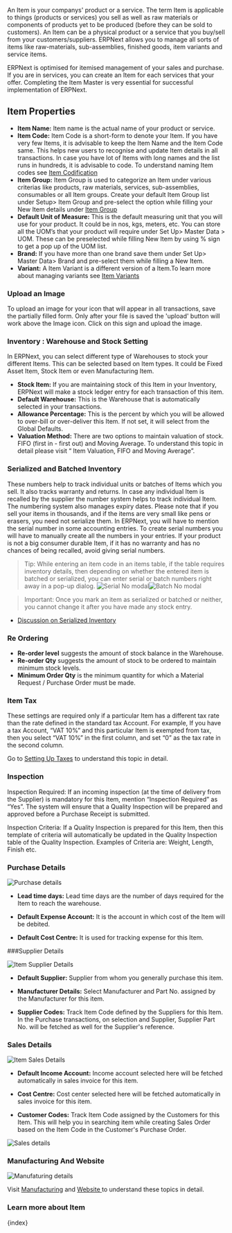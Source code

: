 An Item is your companys' product or a service. The term Item is applicable to things (products or services) you sell as well as raw materials or components of products yet to be produced (before they can be sold to customers). An Item can be a physical product or a service that you buy/sell from your customers/suppliers. ERPNext allows you to manage all sorts of items like raw-materials, sub-assemblies, finished goods, item variants and service items.

ERPNext is optimised for itemised management of your sales and purchase. If you are in services, you can create an Item for each services that your offer. Completing the Item Master is very essential for successful implementation of ERPNext.

## Item Properties

  * **Item Name:** Item name is the actual name of your product or service.
  * **Item Code:** Item Code is a short-form to denote your Item. If you have very few Items, it is advisable to keep the Item Name and the Item Code same. This helps new users to recognise and update Item details in all transactions. In case you have lot of Items with long names and the list runs in hundreds, it is advisable to code. To understand naming Item codes see [Item Codification]({{docs_base_url}}/user/manual/en/stock/item/item-codification.html)
  * **Item Group:** Item Group is used to categorize an Item under various criterias like products, raw materials, services, sub-assemblies, consumables or all Item groups. Create your default Item Group list under Setup> Item Group and pre-select the option while filling your New Item details under [Item Group]({{docs_base_url}}/user/manual/en/stock/setup/item-group.html)
  * **Default Unit of Measure:** This is the default measuring unit that you will use for your product. It could be in nos, kgs, meters, etc. You can store all the UOM’s that your product will require under Set Up> Master Data > UOM. These can be preselected while filling New Item by using % sign to get a pop up of the UOM list.
  * **Brand:** If you have more than one brand save them under Set Up> Master Data> Brand and pre-select them while filling a New Item.
  * **Variant:** A Item Variant is a different version of a Item.To learn more about managing variants see [Item Variants]({{docs_base_url}}/user/manual/en/stock/item/item-variants.html)

### Upload an Image

To upload an image for your icon that will appear in all transactions, save the partially filled form. Only after your file is saved  the 'upload' button will work above the Image icon. Click on this sign and upload the image.

### Inventory : Warehouse and Stock Setting

In ERPNext, you can select different type of Warehouses to stock your different Items. This can be selected based on Item types. It could be Fixed Asset Item, Stock Item or even Manufacturing Item.

  * **Stock Item:** If you are maintaining stock of this Item in your Inventory, ERPNext will make a stock ledger entry for each transaction of this item.
  * **Default Warehouse:** This is the Warehouse that is automatically selected in your transactions.
  * **Allowance Percentage:** This is the percent by which you will be allowed to over-bill or over-deliver this Item. If not set, it will select from the Global Defaults.
  * **Valuation Method:** There are two options to maintain valuation of stock. FIFO (first in - first out) and Moving Average. To understand this topic in detail please visit “ Item Valuation, FIFO and Moving Average”.

### Serialized and Batched Inventory

These numbers help to track individual units or batches of Items which you sell. It also tracks warranty and returns. In case any individual Item is recalled by the supplier the number system helps to track individual Item. The numbering system also manages expiry dates. Please note that if you sell your items in thousands, and if the items are very small like pens or erasers, you need not serialize them. In ERPNext, you will have to mention the serial number in some accounting entries. To create serial numbers you will have to manually create all the numbers in your entries. If your product is not a big consumer durable Item, if it has no warranty and has no chances of being recalled, avoid giving serial numbers.

> Tip: While entering an item code in an items table, if the table requires inventory details, then depending on whether the entered item is batched or serialized, you can enter serial or batch numbers right away in a pop-up dialog.
<img alt="Serial No modal" class="screenshot" src="{{docs_base_url}}/assets/img/stock/serial_no_modal.gif"><img alt="Batch No modal" class="screenshot" src="{{docs_base_url}}/assets/img/stock/batch_no_modal.png">

> Important: Once you mark an item as serialized or batched or neither, you cannot change it after you have made any stock entry.

  * [Discussion on Serialized Inventory]({{docs_base_url}}/user/manual/en/setting-up/stock-reconciliation-for-non-serialized-item.html)

### Re Ordering

  * **Re-order level** suggests the amount of stock balance in the Warehouse.
  * **Re-order Qty** suggests the amount of stock to be ordered to maintain minimum stock levels.
  * **Minimum Order Qty** is the minimum quantity for which a Material Request / Purchase Order must be made.

### Item Tax

These settings are required only if a particular Item has a different tax rate than the rate defined in the standard tax Account. For example, If you have a tax Account, “VAT 10%” and this particular Item is exempted from tax, then you select “VAT 10%” in the first column, and set “0” as the tax rate in the second column.

Go to [Setting Up Taxes]({{docs_base_url}}/user/manual/en/setting-up/setting-up-taxes.html) to understand this topic in detail.

### Inspection

Inspection Required: If an incoming inspection (at the time of delivery from the Supplier) is mandatory for this Item, mention “Inspection Required” as “Yes”. The system will ensure that a Quality Inspection will be prepared and approved before a Purchase Receipt is submitted.

Inspection Criteria: If a Quality Inspection is prepared for this Item, then this template of criteria will automatically be updated in the Quality Inspection table of the Quality Inspection. Examples of Criteria are: Weight, Length, Finish etc.

### Purchase Details

<img class="screenshot" alt="Purchase details" src="{{docs_base_url}}/assets/img/stock/item-purchase.png">

* **Lead time days:** Lead time days are the number of days required for the Item to reach the warehouse.

* **Default Expense Account:** It is the account in which cost of the Item will be debited.

* **Default Cost Centre:** It is used for tracking expense for this Item.

###Supplier Details

<img alt="Item Supplier Details" class="screenshot" src="{{docs_base_url}}/assets/img/stock/item-supplier.png">

* **Default Supplier:** Supplier from whom you generally purchase this item.

* **Manufacturer Details:** Select Manufacturer and Part No. assigned by the Manufacturer for this item.

* **Supplier Codes:** Track Item Code defined by the Suppliers for this Item. In the Purchase transactions, on selection and Supplier, Supplier Part No. will be fetched as well for the Supplier's reference.

### Sales Details

<img alt="Item Sales Details" class="screenshot" src="{{docs_base_url}}/assets/img/stock/item-sales.png">

* **Default Income Account:** Income account selected here will be fetched automatically in sales invoice for this item.

* **Cost Centre:** Cost center selected here will be fetched automatically in sales invoice for this item.

* **Customer Codes:** Track Item Code assigned by the Customers for this Item. This will help you in searching item while creating Sales Order based on the Item Code in the Customer's Purchase Order.

<img class="screenshot" alt="Sales details" src="{{docs_base_url}}/assets/img/stock/item-sales.png)">

### Manufacturing And Website

<img class="screenshot" alt="Manufaturing details" src="{{docs_base_url}}/assets/img/stock/item-manufacturing-website.png">

Visit [Manufacturing]({{docs_base_url}}/user/manual/en/manufacturing.html) and [Website ]({{docs_base_url}}/user/manual/en/website.html)to understand these topics in detail.

### Learn more about Item

{index}
